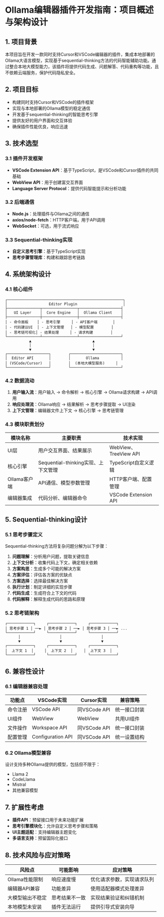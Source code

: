 # Ollama编辑器插件开发指南：项目概述与架构设计

## 1. 项目背景

本项目旨在开发一款同时支持Cursor和VSCode编辑器的插件，集成本地部署的Ollama大语言模型，实现基于sequential-thinking方法的代码智能辅助功能。通过整合本地大模型能力，该插件将提供代码生成、问题解答、代码重构等功能，且不依赖云端服务，保护代码隐私安全。

## 2. 项目目标

- 构建同时支持Cursor和VSCode的插件框架
- 实现与本地部署的Ollama模型的稳定通信
- 开发基于sequential-thinking的智能思考引擎
- 提供友好的用户界面和交互体验
- 确保插件性能优良，响应迅速

## 3. 技术选型

### 3.1 插件开发框架

- **VSCode Extension API**：基于TypeScript，是VSCode和Cursor插件的共同基础
- **WebView API**：用于创建富交互界面
- **Language Server Protocol**：提供代码智能提示和分析功能

### 3.2 后端通信

- **Node.js**：处理插件与Ollama之间的通信
- **axios/node-fetch**：HTTP客户端，用于API调用
- **WebSocket**：可选，用于流式响应

### 3.3 Sequential-thinking实现

- **自定义思考引擎**：基于TypeScript实现
- **思考步骤管理库**：构建和跟踪思考链路

## 4. 系统架构设计

### 4.1 核心组件

```
┌─────────────────────────────────────────────────────┐
│                   Editor Plugin                     │
├───────────────┬────────────────┬───────────────────┤
│   UI Layer    │  Core Engine   │  Ollama Client    │
├───────────────┼────────────────┼───────────────────┤
│ - 命令面板    │ - 思考引擎     │ - API客户端       │
│ - 代码建议UI  │ - 上下文管理   │ - 模型配置        │
│ - 思考链可视化│ - 结果处理     │ - 请求构建        │
└───────────────┴────────────────┴───────────────────┘
           ▲                            ▲
           │                            │
           ▼                            ▼
┌───────────────────┐        ┌───────────────────────┐
│  Editor API       │        │       Ollama          │
│ (VSCode/Cursor)   │        │  (本地大模型服务)     │
└───────────────────┘        └───────────────────────┘
```

### 4.2 数据流动

1. **用户输入流**：用户输入 → 命令解析 → 核心引擎 → Ollama请求构建 → API调用
2. **响应处理流**：Ollama响应 → 结果解析 → 思考步骤提取 → UI渲染
3. **上下文管理**：编辑器文件上下文 → 核心引擎 → 思考链管理

### 4.3 模块职责划分

| 模块名称 | 主要职责 | 技术实现 |
|---------|--------|---------|
| UI层 | 用户交互界面、结果展示 | WebView、TreeView API |
| 核心引擎 | Sequential-thinking实现、上下文管理 | TypeScript自定义逻辑 |
| Ollama客户端 | API通信、模型参数管理 | HTTP客户端、配置管理 |
| 编辑器集成 | 代码分析、编辑器命令 | VSCode Extension API |

## 5. Sequential-thinking设计

### 5.1 思考步骤定义

Sequential-thinking方法将复杂问题分解为以下步骤：

1. **问题理解**：分析用户问题，提取关键信息
2. **上下文分析**：收集代码上下文，确定相关依赖
3. **方案构思**：生成多个可能的解决方案
4. **方案评估**：评估各方案的优缺点
5. **方案选择**：选择最佳解决方案
6. **执行计划**：制定详细的实现步骤
7. **代码生成**：生成符合上下文的代码
8. **代码解释**：解释生成代码的思路和原理

### 5.2 思考链架构

```
┌────────────┐     ┌────────────┐     ┌────────────┐
│ 思考步骤 1 │ ──► │ 思考步骤 2 │ ──► │ 思考步骤 3 │ ──► ...
└────────────┘     └────────────┘     └────────────┘
      │                  │                  │
      ▼                  ▼                  ▼
┌────────────┐     ┌────────────┐     ┌────────────┐
│  上下文 1  │     │  上下文 2  │     │  上下文 3  │
└────────────┘     └────────────┘     └────────────┘
```

## 6. 兼容性设计

### 6.1 编辑器兼容处理

| 功能点 | VSCode实现 | Cursor实现 | 兼容策略 |
|-------|-----------|-----------|---------|
| 命令注册 | VSCode API | 同VSCode API | 统一接口封装 |
| UI组件 | WebView | WebView | 共用UI组件 |
| 文件操作 | Workspace API | 同VSCode API | 统一接口封装 |
| 配置管理 | Configuration API | 同VSCode API | 统一设置结构 |

### 6.2 Ollama模型兼容

设计支持多种Ollama提供的模型，包括但不限于：

- Llama 2
- CodeLlama
- Mistral
- 其他兼容模型

## 7. 扩展性考虑

- **插件API**：预留接口用于未来功能扩展
- **思考引擎模块化**：允许自定义思考步骤和策略
- **UI主题适配**：支持编辑器主题变化
- **多语言支持**：预留国际化接口

## 8. 技术风险与应对策略

| 风险点 | 可能影响 | 应对策略 |
|-------|---------|---------|
| Ollama性能限制 | 响应速度慢 | 优化请求参数，实现请求队列 |
| 编辑器API兼容 | 功能差异 | 使用适配器模式处理差异 |
| 大模型输出不稳定 | 思考结果不一致 | 实现结果验证和纠错机制 |
| 本地模型未安装 | 插件无法运行 | 提供引导式安装向导
